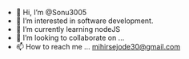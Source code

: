 - 👋 Hi, I’m @Sonu3005
- 👀 I’m interested in software development.
- 🌱 I’m currently learning nodeJS
- 💞️ I’m looking to collaborate on ...
- 📫 How to reach me ... mihirsejode30@gmail.com

<!---
Sonu3005/Sonu3005 is a ✨ special ✨ repository because its `README.md` (this file) appears on your GitHub profile.
You can click the Preview link to take a look at your changes.
--->

